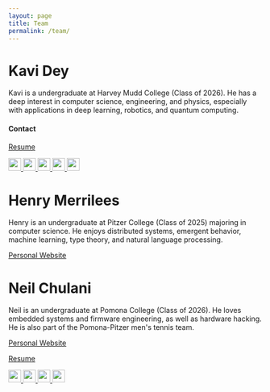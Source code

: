 ```yaml
---
layout: page
title: Team
permalink: /team/
---
```


# Kavi Dey

Kavi is a undergraduate at Harvey Mudd College (Class of 2026). He has a deep interest in computer science, engineering, and physics, especially with applications in deep learning, robotics, and quantum computing.

#### Contact
<!-- Personal Website -->

[Resume](https://raw.githubusercontent.com/kavidey/resume/main/one-column.pdf)

<a href="mailto:kaviasher@gmail.com">
<img src="https://raw.githubusercontent.com/FortAwesome/Font-Awesome/6.x/svgs/solid/envelope.svg" width="25" height="25">
</a>
<a href="https://github.com/kavidey/">
<img src="https://raw.githubusercontent.com/FortAwesome/Font-Awesome/6.x/svgs/brands/github.svg" width="25" height="25">
</a>
<a href="https://www.linkedin.com/in/kavidey/">
<img src="https://raw.githubusercontent.com/FortAwesome/Font-Awesome/6.x/svgs/brands/linkedin.svg" width="25" height="25">
</a>
<a href="https://www.youtube.com/c/kavidey">
<img src="https://raw.githubusercontent.com/FortAwesome/Font-Awesome/6.x/svgs/brands/youtube.svg" width="25" height="25">
</a>
<a href="https://vimeo.com/kavidey">
<img src="https://raw.githubusercontent.com/FortAwesome/Font-Awesome/6.x/svgs/brands/vimeo.svg" width="25" height="25">
</a>

# Henry Merrilees

Henry is an undergraduate at Pitzer College (Class of 2025) majoring in computer science. He enjoys distributed systems, emergent behavior, machine learning, type theory, and natural language processing.

[Personal Website](https://henrymerrile.es)

# Neil Chulani

Neil is an undergraduate at Pomona College (Class of 2026). He loves embedded systems and firmware engineering, as well as hardware hacking. He is also part of the Pomona-Pitzer men's tennis team.

[Personal Website](https://tnnsbeast.github.io/Website/)

[Resume](https://raw.githubusercontent.com/TnnsBeast/Resume/main/Resume.pdf)

<a href="mailto:neil22@me.com">
<img src="https://raw.githubusercontent.com/FortAwesome/Font-Awesome/6.x/svgs/solid/envelope.svg" width="25" height="25">
</a>
<a href="https://github.com/TnnsBeast/">
<img src="https://raw.githubusercontent.com/FortAwesome/Font-Awesome/6.x/svgs/brands/github.svg" width="25" height="25">
</a>
<a href="https://www.linkedin.com/in/neilchulani/">
<img src="https://raw.githubusercontent.com/FortAwesome/Font-Awesome/6.x/svgs/brands/linkedin.svg" width="25" height="25">
</a>
<a href="https://www.youtube.com/channel/UC3RZ6IyR-SYlS8i5XP11t4A">
<img src="https://raw.githubusercontent.com/FortAwesome/Font-Awesome/6.x/svgs/brands/youtube.svg" width="25" height="25">
</a>
